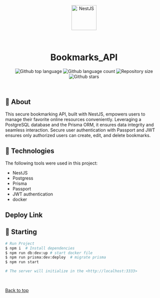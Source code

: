 

<div align="center" id="top"> 
  <img src="https://nestjs.com/img/logo-small.svg" alt="NestJS" height="80" width="80" />

&#xa0;

</div>

<h1 align="center">Bookmarks_API</h1>

<p align="center">
  <img alt="Github top language" src="https://img.shields.io/github/languages/top/Kishan2029/bookmarks_api?color=56BEB8">

  <img alt="Github language count" src="https://img.shields.io/github/languages/count/Kishan2029/bookmarks_api?color=56BEB8">

  <img alt="Repository size" src="https://img.shields.io/github/repo-size/Kishan2029/bookmarks_api?color=56BEB8">

  <!-- <img alt="Github issues" src="https://img.shields.io/github/issues/Kishan2029/bookmarks_api?color=56BEB8" /> -->

  <!-- <img alt="Github forks" src="https://img.shields.io/github/forks/Kishan2029/bookmarks_api?color=56BEB8" /> -->

  <img alt="Github stars" src="https://img.shields.io/github/stars/Kishan2029/bookmarks_api?color=56BEB8" />
</p>

<!-- Status -->

<!-- <h4 align="center">
	🚧  Chatvista 🚀 Under construction...  🚧
</h4>

<hr> -->

<br>

## :dart: About

This secure bookmarking API, built with NestJS, empowers users to manage their favorite online resources conveniently. Leveraging a PostgreSQL database and the Prisma ORM, it ensures data integrity and seamless interaction. Secure user authentication with Passport and JWT ensures only authorized users can create, edit, and delete bookmarks.
## :rocket: Technologies

The following tools were used in this project:
- NestJS
- Postgress
- Prisma
- Passport
- JWT authentication
- docker
  
## Deploy Link


## :checkered_flag: Starting

```bash
# Run Project
$ npm i  # Install dependencies
$ npm run db:dev:up # start docker file
$ npm run prisma:dev:deploy  # migrate prisma
$ npm run start 

# The server will initialize in the <http://localhost:3333>
```

&#xa0;

<a href="#top">Back to top</a>

